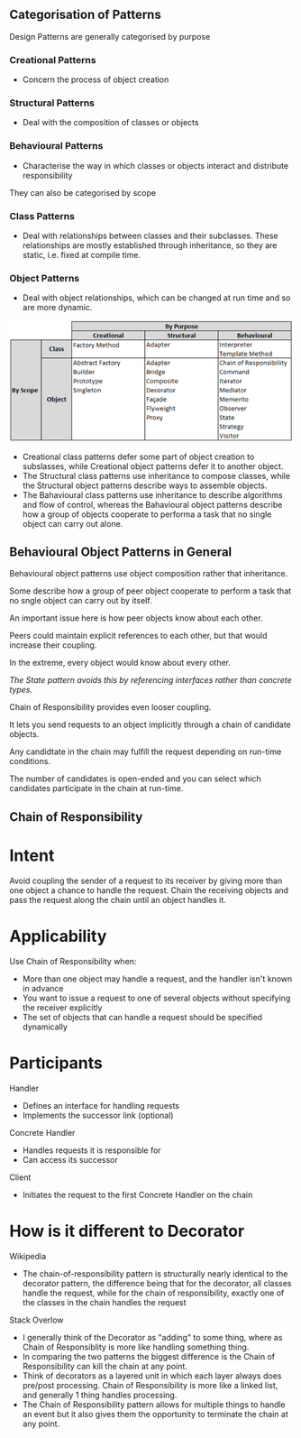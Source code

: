 ## Categorisation of Patterns

Design Patterns are generally categorised by purpose

### Creational Patterns

- Concern the process of object creation

### Structural Patterns

- Deal with the composition of classes or objects

### Behavioural Patterns

- Characterise the way in which classes or objects interact and distribute responsibility

They can also be categorised by scope

### Class Patterns

- Deal with relationships between classes and their subclasses. These relationships are mostly established through inheritance, so they are static, i.e. fixed at compile time.

### Object Patterns

- Deal with object relationships, which can be changed at run time and so are more dynamic.

![alt text](ByPurposeByScope.png)

- Creational class patterns defer some part of object creation to subslasses, while Creational object patterns defer it to another object.
- The Structural class patterns use inheritance to compose classes, while the Structural object patterns describe ways to assemble objects.
- The Bahavioural class patterns use inheritance to describe algorithms and flow of control, whereas the Bahavioural object patterns describe how a group of objects cooperate to performa a task that no single object can carry out alone.

## Behavioural Object Patterns in General

Behavioural object patterns use object composition rather that inheritance.

Some describe how a group of peer object cooperate to perform a task that no sngle object can carry out by itself. 

An important issue here is how peer objects know about each other. 

Peers could maintain explicit references to each other, but that would increase their coupling. 

In the extreme, every object would know about every other. 

*The State pattern avoids this by referencing interfaces rather than concrete types.*

Chain of Responsibility provides even looser coupling. 

It lets you send requests to an object implicitly through a chain of candidate objects. 

Any candidtate in the chain may fulfill the request depending on run-time conditions. 

The number of candidates is open-ended and you can select which candidates participate in the chain at run-time.

## Chain of Responsibility

# Intent

Avoid coupling the sender of a request to its receiver by giving more than one object a chance to handle the request. Chain the receiving objects and pass the request along the chain until an object handles it.

# Applicability

Use Chain of Responsibility when:

- More than one object may handle a request, and the handler isn't known in advance
- You want to issue a request to one of several objects without specifying the receiver explicitly
- The set of objects that can handle a request should be specified dynamically

# Participants

Handler 

- Defines an interface for handling requests
- Implements the successor link (optional)

Concrete Handler

- Handles requests it is responsible for
- Can access its successor

Client

- Initiates the request to the first Concrete Handler on the chain

# How is it different to Decorator

Wikipedia

- The chain-of-responsibility pattern is structurally nearly identical to the decorator pattern, the difference being that for the decorator, all classes handle the request, while for the chain of responsibility, exactly one of the classes in the chain handles the request

Stack Overlow

- I generally think of the Decorator as "adding" to some thing, where as Chain of Responsiblity is more like handling something thing.
- In comparing the two patterns the biggest difference is the Chain of Responsibility can kill the chain at any point.
- Think of decorators as a layered unit in which each layer always does pre/post processing. Chain of Responsibility is more like a linked list, and generally 1 thing handles processing.
- The Chain of Responsibility pattern allows for multiple things to handle an event but it also gives them the opportunity to terminate the chain at any point.
